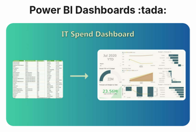 <!-- code for heading -->
<h1  align="center">Power BI Dashboards  :tada:</h1>


<!-- code for IT spend Dashboard -->
<p align="center">
  <img width="1000" src="https://github.com/00arunkumar/Dashboards/blob/main/IT%20Spend%20Dashboard/IT%20Spend%20Dashboard.png">
</p>
